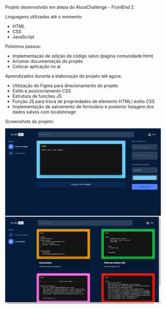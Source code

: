 Projeto desenvolvido em atepa do AluraChallenge - FrontEnd 2.


Linguagens utilizadas até o momento:

- HTML
- CSS
- JavaScript


Próximos passos:
- Implementação de edição de código salvo (página comunidade.html)
- Arrumar documentação do projeto
- Colocar aplicação no ar


Aprendizados durante a elaboração do projeto até agora:

- Utilização do Figma para direcionamento do projeto
- Estilo e posicionamento CSS
- Estrutura de funções JS
- Função JS para troca de propriedades de elemento HTML/ estilo CSS
- Implementação de salvamento de formulário e posterior listagem dos dados salvos com localstorage

Screenshots do projeto:

<img src="./img/index.png">
<img src="./img/comunidade.png">